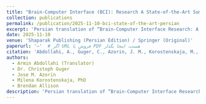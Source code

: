 ```yaml
---
title: "Brain-Computer Interface (BCI): Research A State-of-the-Art Summary 12 — Persian Translation"
collection: publications
permalink: /publication/2025-11-10-bci-state-of-the-art-persian
excerpt: 'Persian translation of “Brain-Computer Interface Research: A State-of-the-Art Summary (Volume 12)”, providing an accessible overview of BCI advancements for Persian-speaking researchers and students.'
date: 2025-11-10
venue: 'Shaparak Publishing (Persian Edition) / Springer (Original)'
paperurl: '—'  # اگر URL فروش یا PDF هست، اینجا بگذار
citation: 'Abdollahi, A., Guger, C., Azorin, J. M., Korostenskaja, M., Allison, B. (2025). "Brain-Computer Interface (BCI): Research A State-of-the-Art Summary 12 — Persian Translation." Shaparak Publishing / Springer.'
authors:
  - Armin Abdollahi (Translator)
  - Dr. Christoph Guger
  - Jose M. Azorin
  - Milena Korostenskaja, PhD
  - Brendan Allison
description: 'Persian translation of “Brain-Computer Interface Research: A State-of-the-Art Summary (Volume 12)”, originally published by Springer as part of the SpringerBriefs in Electrical and Computer Engineering series. This edition, translated by Armin Abdollahi, provides an accessible overview of the latest advancements in brain-computer interface (BCI) research, bridging neuroscience and artificial intelligence for Persian-speaking researchers and students.'
---
```

